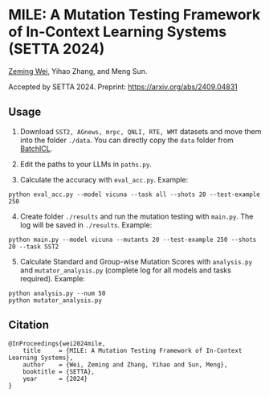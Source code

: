 # MILE: A Mutation Testing Framework of In-Context Learning Systems (SETTA 2024)
[Zeming Wei](https://weizeming.github.io), Yihao Zhang, and Meng Sun.

Accepted by SETTA 2024. Preprint: https://arxiv.org/abs/2409.04831

## Usage
1. Download `SST2, AGnews, mrpc, QNLI, RTE, WMT` datasets and move them into the folder `./data`. You can directly copy the `data` folder from [BatchICL](https://github.com/Cardinalere/Batch-ICL).

2. Edit the paths to your LLMs in `paths.py`.

3. Calculate the accuracy with `eval_acc.py`. Example:
```
python eval_acc.py --model vicuna --task all --shots 20 --test-example 250
```

4. Create folder `./results` and run the mutation testing with `main.py`. The log will be saved in `./results`. Example:
```
python main.py --model vicuna --mutants 20 --test-example 250 --shots 20 --task SST2
```

5. Calculate Standard and Group-wise Mutation Scores with `analysis.py` and `mutator_analysis.py` (complete log for all models and tasks required). Example:
```
python analysis.py --num 50
python mutator_analysis.py
```
## Citation
```
@InProceedings{wei2024mile,
    title     = {MILE: A Mutation Testing Framework of In-Context Learning Systems},
    author    = {Wei, Zeming and Zhang, Yihao and Sun, Meng},
    booktitle = {SETTA},
    year      = {2024}
}
```
